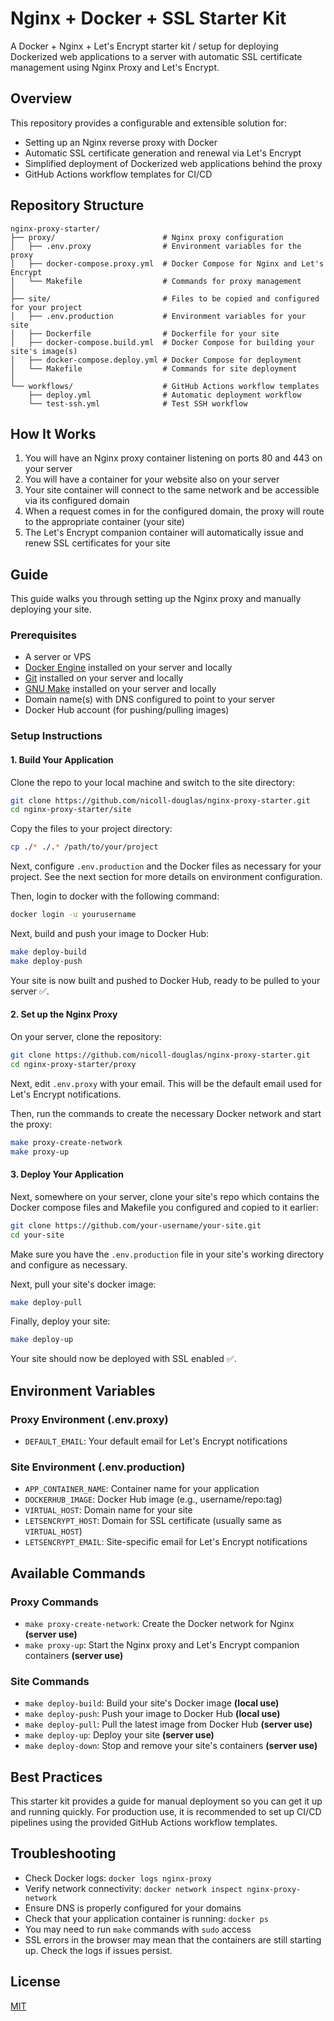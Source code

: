 # Nginx + Docker + SSL Starter Kit

A Docker + Nginx + Let's Encrypt starter kit / setup for deploying Dockerized web applications to a server with automatic SSL certificate management using Nginx Proxy and Let's Encrypt.

## Overview

This repository provides a configurable and extensible solution for:

- Setting up an Nginx reverse proxy with Docker
- Automatic SSL certificate generation and renewal via Let's Encrypt
- Simplified deployment of Dockerized web applications behind the proxy
- GitHub Actions workflow templates for CI/CD

## Repository Structure

```
nginx-proxy-starter/
├── proxy/                        # Nginx proxy configuration
│   ├── .env.proxy                # Environment variables for the proxy
│   ├── docker-compose.proxy.yml  # Docker Compose for Nginx and Let's Encrypt
│   └── Makefile                  # Commands for proxy management
│
├── site/                         # Files to be copied and configured for your project
│   ├── .env.production           # Environment variables for your site
│   ├── Dockerfile                # Dockerfile for your site
│   ├── docker-compose.build.yml  # Docker Compose for building your site's image(s)
│   ├── docker-compose.deploy.yml # Docker Compose for deployment
│   └── Makefile                  # Commands for site deployment
│
└── workflows/                    # GitHub Actions workflow templates
    ├── deploy.yml                # Automatic deployment workflow
    └── test-ssh.yml              # Test SSH workflow
```

## How It Works

1. You will have an Nginx proxy container listening on ports 80 and 443 on your server
2. You will have a container for your website also on your server
3. Your site container will connect to the same network and be accessible via its configured domain
4. When a request comes in for the configured domain, the proxy will route to the appropriate container (your site)
5. The Let's Encrypt companion container will automatically issue and renew SSL certificates for your site

## Guide

This guide walks you through setting up the Nginx proxy and manually deploying your site.

### Prerequisites

- A server or VPS
- [Docker Engine](https://docs.docker.com/engine/) installed on your server and locally
- [Git](https://git-scm.com/) installed on your server and locally
- [GNU Make](https://www.gnu.org/software/make/) installed on your server and locally
- Domain name(s) with DNS configured to point to your server
- Docker Hub account (for pushing/pulling images)

### Setup Instructions

#### 1. Build Your Application

Clone the repo to your local machine and switch to the site directory:

```bash
git clone https://github.com/nicoll-douglas/nginx-proxy-starter.git
cd nginx-proxy-starter/site
```

Copy the files to your project directory:

```bash
cp ./* ./.* /path/to/your/project
```

Next, configure `.env.production` and the Docker files as necessary for your project. See the next section for more details on environment configuration.

Then, login to docker with the following command:

```bash
docker login -u yourusername
```

Next, build and push your image to Docker Hub:

```bash
make deploy-build
make deploy-push
```

Your site is now built and pushed to Docker Hub, ready to be pulled to your server ✅.

#### 2. Set up the Nginx Proxy

On your server, clone the repository:

```bash
git clone https://github.com/nicoll-douglas/nginx-proxy-starter.git
cd nginx-proxy-starter/proxy
```

Next, edit `.env.proxy` with your email. This will be the default email used for Let's Encrypt notifications.

Then, run the commands to create the necessary Docker network and start the proxy:

```bash
make proxy-create-network
make proxy-up
```

#### 3. Deploy Your Application

Next, somewhere on your server, clone your site's repo which contains the Docker compose files and Makefile you configured and copied to it earlier:

```bash
git clone https://github.com/your-username/your-site.git
cd your-site
```

Make sure you have the `.env.production` file in your site's working directory and configure as necessary.

Next, pull your site's docker image:

```bash
make deploy-pull
```

Finally, deploy your site:

```bash
make deploy-up
```

Your site should now be deployed with SSL enabled ✅.

## Environment Variables

### Proxy Environment (.env.proxy)

- `DEFAULT_EMAIL`: Your default email for Let's Encrypt notifications

### Site Environment (.env.production)

- `APP_CONTAINER_NAME`: Container name for your application
- `DOCKERHUB_IMAGE`: Docker Hub image (e.g., username/repo:tag)
- `VIRTUAL_HOST`: Domain name for your site
- `LETSENCRYPT_HOST`: Domain for SSL certificate (usually same as `VIRTUAL_HOST`)
- `LETSENCRYPT_EMAIL`: Site-specific email for Let's Encrypt notifications

## Available Commands

### Proxy Commands

- `make proxy-create-network`: Create the Docker network for Nginx **(server use)**
- `make proxy-up`: Start the Nginx proxy and Let's Encrypt companion containers **(server use)**

### Site Commands

- `make deploy-build`: Build your site's Docker image **(local use)**
- `make deploy-push`: Push your image to Docker Hub **(local use)**
- `make deploy-pull`: Pull the latest image from Docker Hub **(server use)**
- `make deploy-up`: Deploy your site **(server use)**
- `make deploy-down`: Stop and remove your site's containers **(server use)**

## Best Practices

This starter kit provides a guide for manual deployment so you can get it up and running quickly. For production use, it is recommended to set up CI/CD pipelines using the provided GitHub Actions workflow templates.

## Troubleshooting

- Check Docker logs: `docker logs nginx-proxy`
- Verify network connectivity: `docker network inspect nginx-proxy-network`
- Ensure DNS is properly configured for your domains
- Check that your application container is running: `docker ps`
- You may need to run `make` commands with `sudo` access
- SSL errors in the browser may mean that the containers are still starting up. Check the logs if issues persist.

## License

[MIT](https://mit-license.org/)
